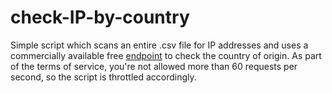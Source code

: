 # check-IP-by-country

Simple script which scans an entire .csv file for IP addresses and uses a commercially available free [endpoint](https://freeipapi.com) to check the country of origin. 
As part of the terms of service, you're not allowed more than 60 requests per second, so the script is throttled accordingly. 
